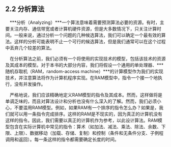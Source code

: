 ## 2.2 分析算法
&emsp;***分析（Analyzing）***一个算法意味着需要预测算法必要的资源。有时，主要关注内存、通信带宽或者计算机硬件资源，但是大多数情况下，只关注计算时间。一般来说，通过分析一个问题的几种候选算法，我们可以确定一个最有效的算法。这样的分析可能表明不止一个可行的候选算法，但是我们通常可以在这个过程中丢弃几个较差的算法。

&emsp;在分析算法之前，我们必须有一个将使用的实现技术的模型，包括该技术的资源及其成本的模型。对于本书的大部分内容，我们将假设一个通用的单处理器、***随机存取机（RAM，random-access machine）***的计算模型作为我们的实现技术，并注意算法将作为计算机程序实现。在RAM模型中，指令一个接一个地执行，没有并发操作。

&emsp;严格地说，我们应该精确地定义RAM模型的指令及其成本。然而，这样做将是单调乏味的，而且对算法设计和分析也没有什么深入的了解。然而，我们必须小心，不要滥用RAM模型。例如，如果RAM有一个排序的指令怎么办？如果是，我们就可以用一条指令完成排序。这样的RAM是不现实的，因为真正的计算机没有这样的指令。因此，我们需要以真正的计算机作为参考，以此设计算法。RAM模型包含在实际计算机中常见的指令：算术（如加法、减法、乘法、除法、余数、下限、上限）、数据移动（加载、存储、复制）和控制（条件和无条件分支、子例程调用和返回）。每一条这样的指令都需要确定长度的时间。

